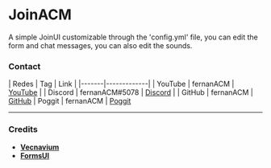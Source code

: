 # JoinACM
A simple JoinUI customizable through the 'config.yml' file, you can edit the form and chat messages, you can also edit the sounds.
### Contact
| Redes | Tag | Link |
|-------|-------------|
| YouTube | fernanACM | [YouTube](https://www.youtube.com/channel/UC-M5iTrCItYQBg5GMuX5ySw) | 
| Discord | fernanACM#5078 | [Discord](https://discord.gg/YyE9XFckqb) |
| GitHub | fernanACM | [GitHub](https://github.com/fernanACM)
| Poggit | fernanACM | [Poggit](https://poggit.pmmp.io/ci/fernanACM)
****
### Credits
* **[Vecnavium](https://github.com/Vecnavium)**
* **[FormsUI](https://github.com/Vecnavium/FormsUI/tree/master/)** 
